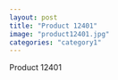 ```yaml
---
layout: post
title: "Product 12401"
image: "product12401.jpg"
categories: "category1"
---
```

Product 12401

